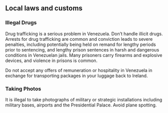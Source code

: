 ## Local laws and customs

### **Illegal Drugs**

Drug trafficking is a serious problem in Venezuela. Don’t handle illicit drugs. Arrests for drug trafficking are common and conviction leads to severe penalties, including potentially being held on remand for lengthy periods prior to sentencing, and lengthy prison sentences in harsh and dangerous conditions in Venezuelan jails. Many prisoners carry firearms and explosive devices, and violence in prisons is common.

Do not accept any offers of remuneration or hospitality in Venezuela in exchange for transporting packages in your luggage back to Ireland.

### **Taking Photos**

It is illegal to take photographs of military or strategic installations including military bases, airports and the Presidential Palace. Avoid plane spotting.